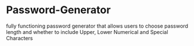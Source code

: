 # Password-Generator
fully functioning password generator that allows users to choose password length and whether to include Upper, Lower Numerical and Special Characters 

